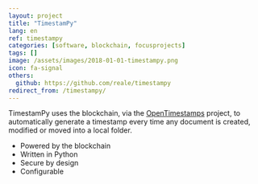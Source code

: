 ```yaml
---
layout: project
title: "TimestamPy"
lang: en
ref: timestampy
categories: [software, blockchain, focusprojects]
tags: []
image: /assets/images/2018-01-01-timestampy.png
icon: fa-signal
others:
  github: https://github.com/reale/timestampy
redirect_from: /timestampy/
---
```


TimestamPy uses the blockchain, via the [OpenTimestamps](https://opentimestamps.org/) project, to automatically generate a timestamp every time any document is created, modified or moved into a local folder.

- Powered by the blockchain
- Written in Python
- Secure by design
- Configurable
